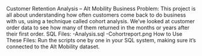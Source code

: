 Customer Retention Analysis – Alt Mobility
Business Problem: 
This project is all about understanding how often customers come back to do business with us, using a technique called cohort analysis. We’ve looked at customer order data to see how many of them returned in the months or years after their first order.
SQL Files:
-Analysis.sql 
-Cohortreport.png
How to Use These Files:
Run the scripts one by one in your SQL system, making sure it’s connected to the Alt Mobility dataset.

